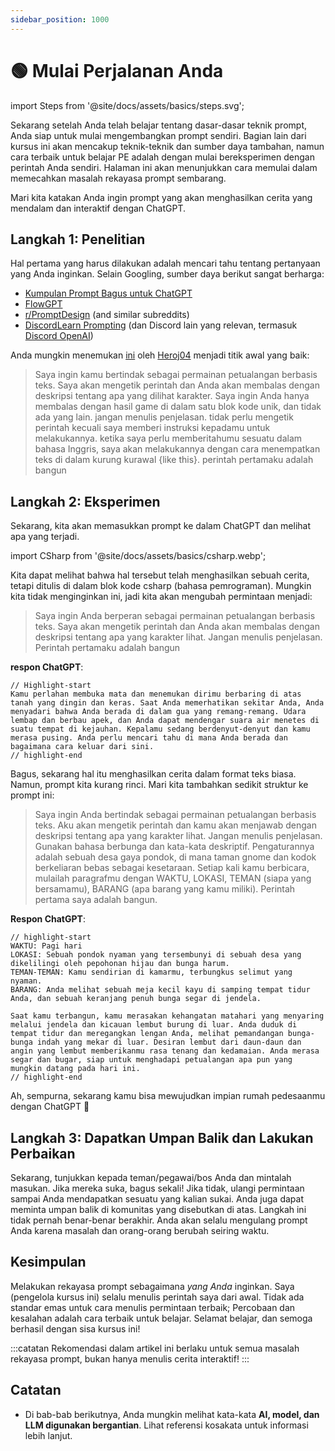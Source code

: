 ```yaml
---
sidebar_position: 1000
---
```


# 🟢 Mulai Perjalanan Anda


import Steps from '@site/docs/assets/basics/steps.svg';

<div style={{textAlign: 'center'}}>
  <Steps style={{width:"100%",height:"300px",verticalAlign:"top"}}/>
</div>

Sekarang setelah Anda telah belajar tentang dasar-dasar teknik prompt, Anda siap untuk mulai mengembangkan prompt sendiri. Bagian lain dari kursus ini akan mencakup teknik-teknik dan sumber daya tambahan, namun cara terbaik untuk belajar PE adalah dengan mulai bereksperimen dengan perintah Anda sendiri. Halaman ini akan menunjukkan cara memulai dalam memecahkan masalah rekayasa prompt sembarang.

Mari kita katakan Anda ingin prompt yang akan menghasilkan cerita yang mendalam dan interaktif dengan ChatGPT.

## Langkah 1: Penelitian

Hal pertama yang harus dilakukan adalah mencari tahu tentang pertanyaan yang Anda inginkan. Selain Googling, sumber daya berikut sangat berharga:

- [Kumpulan Prompt Bagus untuk ChatGPT](https://github.com/f/awesome-chatgpt-prompts)
- [FlowGPT](https://flowgpt.com)
- [r/PromptDesign](https://www.reddit.com/r/PromptDesign/) (and similar subreddits)
- [DiscordLearn Prompting](https://discord.gg/learn-prompting) (dan Discord lain yang relevan, termasuk [Discord OpenAI](https://discord.gg/openai))

Anda mungkin menemukan [ini](https://prompts.chat/#act-as-a-text-based-adventure-game) oleh [Heroj04](https://github.com/Heroj04) menjadi titik awal yang baik:
> Saya ingin kamu bertindak sebagai permainan petualangan berbasis teks. Saya akan mengetik perintah dan Anda akan membalas dengan deskripsi tentang apa yang dilihat karakter. Saya ingin Anda hanya membalas dengan hasil game di dalam satu blok kode unik, dan tidak ada yang lain. jangan menulis penjelasan. tidak perlu mengetik perintah kecuali saya memberi instruksi kepadamu untuk melakukannya. ketika saya perlu memberitahumu sesuatu dalam bahasa Inggris, saya akan melakukannya dengan cara menempatkan teks di dalam kurung kurawal {like this}. perintah pertamaku adalah bangun

## Langkah 2: Eksperimen

Sekarang, kita akan memasukkan prompt ke dalam ChatGPT dan melihat apa yang terjadi.

import CSharp from '@site/docs/assets/basics/csharp.webp';

<div style={{textAlign: 'center'}}>
  <LazyLoadImage src={CSharp} style={{width: "750px"}} />
</div>

Kita dapat melihat bahwa hal tersebut telah menghasilkan sebuah cerita, tetapi ditulis di dalam blok kode csharp (bahasa pemrograman). Mungkin kita tidak menginginkan ini, jadi kita akan mengubah permintaan menjadi:

> Saya ingin Anda berperan sebagai permainan petualangan berbasis teks. Saya akan mengetik perintah dan Anda akan membalas dengan deskripsi tentang apa yang karakter lihat. Jangan menulis penjelasan. Perintah pertamaku adalah bangun


**respon ChatGPT**:
```text
// Highlight-start
Kamu perlahan membuka mata dan menemukan dirimu berbaring di atas tanah yang dingin dan keras. Saat Anda memerhatikan sekitar Anda, Anda menyadari bahwa Anda berada di dalam gua yang remang-remang. Udara lembap dan berbau apek, dan Anda dapat mendengar suara air menetes di suatu tempat di kejauhan. Kepalamu sedang berdenyut-denyut dan kamu merasa pusing. Anda perlu mencari tahu di mana Anda berada dan bagaimana cara keluar dari sini.
// highlight-end
```

Bagus, sekarang hal itu menghasilkan cerita dalam format teks biasa. Namun, prompt kita kurang rinci. Mari kita tambahkan sedikit struktur ke prompt ini:

> Saya ingin Anda bertindak sebagai permainan petualangan berbasis teks. Aku akan mengetik perintah dan kamu akan menjawab dengan deskripsi tentang apa yang karakter lihat. Jangan menulis penjelasan. Gunakan bahasa berbunga dan kata-kata deskriptif. Pengaturannya adalah sebuah desa gaya pondok, di mana taman gnome dan kodok berkeliaran bebas sebagai kesetaraan. Setiap kali kamu berbicara, mulailah paragrafmu dengan WAKTU, LOKASI, TEMAN (siapa yang bersamamu), BARANG (apa barang yang kamu miliki). Perintah pertama saya adalah bangun.

**Respon ChatGPT**:
```text
// highlight-start
WAKTU: Pagi hari
LOKASI: Sebuah pondok nyaman yang tersembunyi di sebuah desa yang dikelilingi oleh pepohonan hijau dan bunga harum.
TEMAN-TEMAN: Kamu sendirian di kamarmu, terbungkus selimut yang nyaman.
BARANG: Anda melihat sebuah meja kecil kayu di samping tempat tidur Anda, dan sebuah keranjang penuh bunga segar di jendela.

Saat kamu terbangun, kamu merasakan kehangatan matahari yang menyaring melalui jendela dan kicauan lembut burung di luar. Anda duduk di tempat tidur dan meregangkan lengan Anda, melihat pemandangan bunga-bunga indah yang mekar di luar. Desiran lembut dari daun-daun dan angin yang lembut memberikanmu rasa tenang dan kedamaian. Anda merasa segar dan bugar, siap untuk menghadapi petualangan apa pun yang mungkin datang pada hari ini.
// highlight-end
```

Ah, sempurna, sekarang kamu bisa mewujudkan impian rumah pedesaanmu dengan ChatGPT 🌸


## Langkah 3: Dapatkan Umpan Balik dan Lakukan Perbaikan

Sekarang, tunjukkan kepada teman/pegawai/bos Anda dan mintalah masukan. Jika mereka suka, bagus sekali! Jika tidak, ulangi permintaan sampai Anda mendapatkan sesuatu yang kalian sukai. Anda juga dapat meminta umpan balik di komunitas yang disebutkan di atas. Langkah ini tidak pernah benar-benar berakhir. Anda akan selalu mengulang prompt Anda karena masalah dan orang-orang berubah seiring waktu.

## Kesimpulan

Melakukan rekayasa prompt sebagaimana *yang Anda* inginkan. Saya (pengelola kursus ini) selalu menulis perintah saya dari awal. Tidak ada standar emas untuk cara menulis permintaan terbaik; Percobaan dan kesalahan adalah cara terbaik untuk belajar. Selamat belajar, dan semoga berhasil dengan sisa kursus ini!

:::catatan
Rekomendasi dalam artikel ini berlaku untuk semua masalah rekayasa prompt, bukan hanya menulis cerita interaktif!
:::


## Catatan

- Di bab-bab berikutnya, Anda mungkin melihat kata-kata **AI, model, dan LLM digunakan bergantian**. Lihat referensi kosakata [](https://learnprompting.org/docs/vocabulary) untuk informasi lebih lanjut.